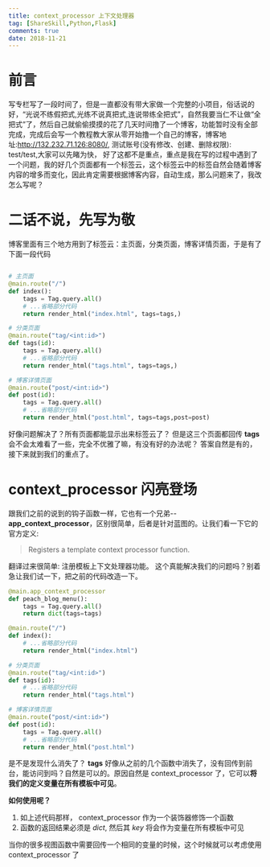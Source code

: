 ```yaml
---
title: context_processor 上下文处理器
tag: [ShareSkill,Python,Flask]
comments: true
date: 2018-11-21
---
```






# 前言

写专栏写了一段时间了，但是一直都没有带大家做一个完整的小项目，俗话说的好，“光说不练假把式,光练不说真把式,连说带练全把式”，自然我要当仁不让做“全把式”了，然后自己就偷偷摸摸的花了几天时间撸了一个博客，功能暂时没有全部完成，完成后会写一个教程教大家从零开始撸一个自己的博客，博客地址:http://132.232.71.126:8080/, 测试账号(没有修改、创建、删除权限): test/test,大家可以先睹为快， 好了这都不是重点，重点是我在写的过程中遇到了一个问题，我的好几个页面都有一个标签云，这个标签云中的标签自然会随着博客内容的增多而变化，因此肯定需要根据博客内容，自动生成，那么问题来了，我改怎么写呢？

# 二话不说，先写为敬

博客里面有三个地方用到了标签云：主页面，分类页面，博客详情页面，于是有了下面一段代码

```python

# 主页面
@main.route("/")
def index():
    tags = Tag.query.all()
    # ...省略部分代码
    return render_html("index.html", tags=tags,)

# 分类页面
@main.route("tag/<int:id>")
def tags(id):
    tags = Tag.query.all()
    # ...省略部分代码
    return render_html("tags.html", tags=tags,)

# 博客详情页面
@main.route("post/<int:id>")
def post(id):
    tags = Tag.query.all()
    # ...省略部分代码
    return render_html("post.html", tags=tags,post=post)
```

好像问题解决了？所有页面都能显示出来标签云了？ 但是这三个页面都回传 **tags** 会不会太难看了一些，完全不优雅了嘛，有没有好的办法呢？ 答案自然是有的，接下来就到我们的重点了。

# context_processor 闪亮登场

跟我们之前的说到的钩子函数一样，它也有一个兄弟--**app_context_processor**，区别很简单，后者是针对蓝图的。让我们看一下它的官方定义:

> Registers a template context processor function.

翻译过来很简单: 注册模板上下文处理器功能。 这个真能解决我们的问题吗？别着急让我们试一下，把之前的代码改造一下。

```python
@main.app_context_processor
def peach_blog_menu():
    tags = Tag.query.all()
    return dict(tags=tags)

@main.route("/")
def index():
    # ...省略部分代码
    return render_html("index.html")

# 分类页面
@main.route("tag/<int:id>")
def tags(id):
    # ...省略部分代码
    return render_html("tags.html")

# 博客详情页面
@main.route("post/<int:id>")
def post(id):
    tags = Tag.query.all()
    # ...省略部分代码
    return render_html("post.html")
```

是不是发现什么消失了？ **tags** 好像从之前的几个函数中消失了，没有回传到前台，能访问到吗？自然是可以的。原因自然是 context_processor 了，它可以**将我们的定义变量在所有模板中可见**。

**如何使用呢？**
1.  如上述代码那样， context_processor 作为一个装饰器修饰一个函数
2.  函数的返回结果必须是 *dict*, 然后其 *key* 将会作为变量在所有模板中可见

当你的很多视图函数中需要回传一个相同的变量的时候，这个时候就可以考虑使用 context_processor 了

